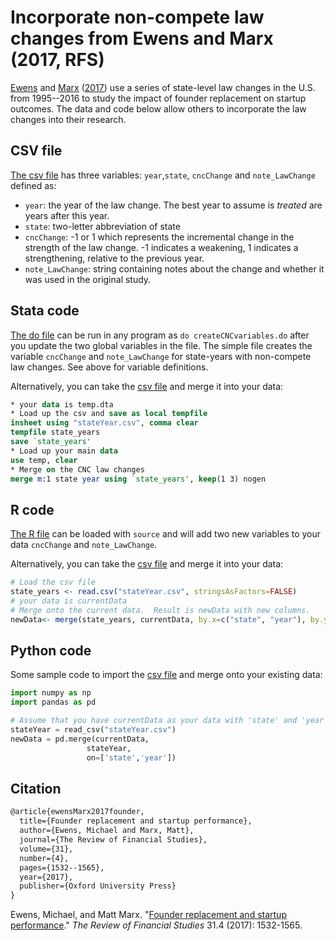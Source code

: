 # Incorporate non-compete law changes from Ewens and Marx (2017, RFS)

[Ewens](https://ewens.caltech.edu/research/) and [Marx](http://mattmarx.com/) ([2017](https://academic.oup.com/rfs/article/31/4/1532/4604800?guestAccessKey=c295e5d3-ff6e-4257-8dea-4d3167a9a7f5)) use a series of state-level law changes in the U.S. from 1995--2016 to study the impact of founder replacement on startup outcomes.   The data and code below allow others to incorporate the law changes into their research.

## CSV file

[The csv file](https://github.com/michaelewens/noncompete_laws/blob/master/ncLawChanges.csv) has three variables: `year`,`state`, `cncChange` and `note_LawChange` defined as:
* `year`: the year of the law change.  The best year to assume is _treated_ are years after this year.
* `state`: two-letter abbreviation of state
* `cncChange`: -1 or 1 which represents the incremental change in the strength of the law change.  -1 indicates a weakening, 1 indicates a strengthening, relative to the previous year.
* `note_LawChange`: string containing notes about the change and whether it was used in the original study.

## Stata code

[The do file](createCNCvariables.do) can be run in any program as `do createCNCvariables.do` after you update the two global variables in the file.  The simple file creates the variable `cncChange` and `note_LawChange` for state-years with non-compete law changes.   See above for variable definitions.

Alternatively, you can take the [csv file](https://github.com/michaelewens/noncompete_laws/blob/master/ncLawChanges.csv) and merge it into your data:

```Stata
* your data is temp.dta
* Load up the csv and save as local tempfile
insheet using "stateYear.csv", comma clear
tempfile state_years
save `state_years'
* Load up your main data
use temp, clear
* Merge on the CNC law changes
merge m:1 state year using `state_years', keep(1 3) nogen
```

## R code

[The R file](https://github.com/michaelewens/noncompete_laws/blob/master/createCNCvariables.R) can be loaded with `source` and will add two new variables to your data `cncChange` and `note_LawChange`.

Alternatively, you can take the [csv file](https://github.com/michaelewens/noncompete_laws/blob/master/ncLawChanges.csv) and merge it into your data:

```R
# Load the csv file
state_years <- read.csv("stateYear.csv", stringsAsFactors=FALSE)
# your data is currentData 
# Merge onto the current data.  Result is newData with new columns.
newData<- merge(state_years, currentData, by.x=c("state", "year"), by.y=c("state_yourData", "year_yourData"), all.y = TRUE)
```

## Python code

Some sample code to import the [csv file](https://github.com/michaelewens/noncompete_laws/blob/master/ncLawChanges.csv) and merge onto your existing data:

```python
import numpy as np
import pandas as pd

# Assume that you have currentData as your data with 'state' and 'year'
stateYear = read_csv("stateYear.csv")
newData = pd.merge(currentData,
                 stateYear,
                 on=['state','year'])
```

## Citation

```Latex
@article{ewensMarx2017founder,
  title={Founder replacement and startup performance},
  author={Ewens, Michael and Marx, Matt},
  journal={The Review of Financial Studies},
  volume={31},
  number={4},
  pages={1532--1565},
  year={2017},
  publisher={Oxford University Press}
}
```

Ewens, Michael, and Matt Marx. "[Founder replacement and startup performance](https://academic.oup.com/rfs/article/31/4/1532/4604800?guestAccessKey=c295e5d3-ff6e-4257-8dea-4d3167a9a7f5)." _The Review of Financial Studies_ 31.4 (2017): 1532-1565.
